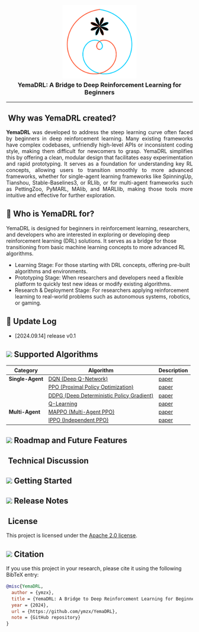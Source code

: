 <p align="center">
  <img src="https://github.com/ymzx/YemaDRL/raw/master/assets/DRL-LOGO.png" alt="DRL Logo" width="200"/>
</p>

<h3 align="center" style="margin-top: -10px;"><strong>YemaDRL: A Bridge to Deep Reinforcement Learning for Beginners</strong></h3>

---

## <img title="" src="https://user-images.githubusercontent.com/48054808/157795569-9fc77c85-732f-4870-9be0-99a7fe2cff27.png" alt="" width="20"> Why was YemaDRL created?

<p align="justify">
  <strong>YemaDRL</strong> was developed to address the steep learning curve often faced by beginners in deep reinforcement learning. Many existing frameworks have complex codebases, unfriendly high-level APIs or inconsistent coding style, making them difficult for newcomers to grasp. YemaDRL simplifies this by offering a clean, modular design that facilitates easy experimentation and rapid prototyping. It serves as a foundation for understanding key RL concepts, allowing users to transition smoothly to more advanced frameworks, whether for single-agent learning frameworks like SpinningUp, Tianshou, Stable-Baselines3, or RLlib, or for multi-agent frameworks such as PettingZoo, PyMARL, MAlib, and MARLlib, making those tools more intuitive and effective for further exploration.
</p>


## 👫 Who is YemaDRL for? 
YemaDRL is designed for beginners in reinforcement learning, researchers, and developers who are interested in exploring or developing deep reinforcement learning (DRL) solutions. It serves as a bridge for those transitioning from basic machine learning concepts to more advanced RL algorithms.
- Learning Stage: For those starting with DRL concepts, offering pre-built algorithms and environments.
- Prototyping Stage: When researchers and developers need a flexible platform to quickly test new ideas or modify existing algorithms.
- Research & Deployment Stage: For researchers applying reinforcement learning to real-world problems such as autonomous systems, robotics, or gaming.


## 🚀 Update Log

- [2024.09.14]  release v0.1
 




## <img src="https://user-images.githubusercontent.com/48054808/157793354-6e7f381a-0aa6-4bb7-845c-9acf2ecc05c3.png" width="20"/> Supported Algorithms

| **Category**           | **Algorithm**                            | **Description**                                                      |
|------------------------|------------------------------------------|----------------------------------------------------------------------|
| **Single-Agent**        | [DQN (Deep Q-Network)](https://github.com/ymzx/YemaDRL/tree/master/yema_drl/dqn)                     |  [paper](https://arxiv.org/pdf/1710.02298.pdf)    |
|                        | [PPO (Proximal Policy Optimization)](https://github.com/ymzx/YemaDRL/tree/master/yema_drl/ppo-continuous)        |  [paper](https://arxiv.org/pdf/1707.06347.pdf)  |
|                        | [DDPG (Deep Deterministic Policy Gradient)](https://github.com/ymzx/YemaDRL/tree/master/yema_drl/ddpg) |  [paper](https://arxiv.org/pdf/1509.02971.pdf)                   |
|                        | [Q-Learning](https://github.com/ymzx/YemaDRL/tree/master/yema_drl/q-learning)                               |   [paper](https://link.springer.com/article/10.1007/BF00992698)     |
| **Multi-Agent**         | [MAPPO (Multi-Agent PPO)](https://github.com/ymzx/YemaDRL/tree/master/yema_drl/mappo)                  |   [paper](https://arxiv.org/pdf/1509.02971.pdf)      |
|                        | [IPPO (Independent PPO)](https://github.com/ymzx/YemaDRL/tree/master/yema_drl/ippo)                   |  [paper](https://arxiv.org/pdf/2103.01955v1) |



## <img src="https://user-images.githubusercontent.com/48054808/157799599-e6a66855-bac6-4e75-b9c0-96e13cb9612f.png" width="20"/> Roadmap and Future Features

## <img title="" src="https://user-images.githubusercontent.com/48054808/157800467-2a9946ad-30d1-49a9-b9db-ba33413d9c90.png" alt="" width="20"> Technical Discussion


## <img src="https://user-images.githubusercontent.com/48054808/157828296-d5eb0ccb-23ea-40f5-9957-29853d7d13a9.png" width="20"/> Getting Started
## <img src="https://user-images.githubusercontent.com/48054808/157835981-ef6057b4-6347-4768-8fcc-cd07fcc3d8b0.png" width="20"/> Release Notes

## <img title="" src="https://user-images.githubusercontent.com/48054808/157835345-f5d24128-abaf-4813-b793-d2e5bdc70e5a.png" alt="" width="20"> License

This project is licensed under the [Apache 2.0 license](LICENSE).

## <img src="https://user-images.githubusercontent.com/48054808/157835276-9aab9d1c-1c46-446b-bdd4-5ab75c5cfa48.png" width="20"/> Citation

If you use this project in your research, please cite it using the following BibTeX entry:

```bibtex
@misc{YemaDRL,
  author = {ymzx},
  title = {YemaDRL: A Bridge to Deep Reinforcement Learning for Beginners},
  year = {2024},
  url = {https://github.com/ymzx/YemaDRL},
  note = {GitHub repository}
}